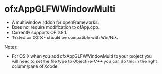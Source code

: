 ofxAppGLFWWindowMulti
=====================

- A multiwindow addon for openFrameworks. 
- Does not require modification to ofApp.cpp. 
- Currently supports OF 0.8.1. 
- Tested on OS X - should be compatible with Win/Nix. 

Notes:
- For OS X when you add ofxAppGLFWWindowMulti to your project you will need to set the file type to Objective-C++ you can do this in the right column/pane of Xcode. 
